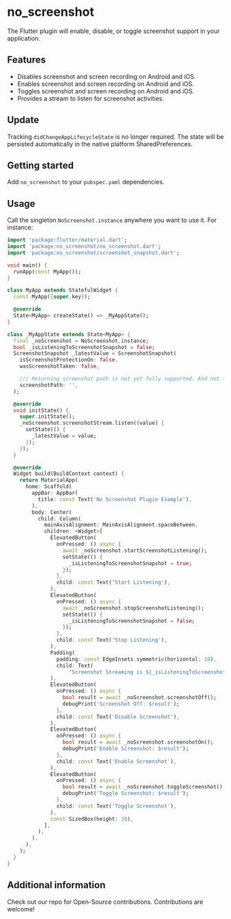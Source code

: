 # no_screenshot

The Flutter plugin will enable, disable, or toggle screenshot support in your application.

## Features

- Disables screenshot and screen recording on Android and iOS.
- Enables screenshot and screen recording on Android and iOS.
- Toggles screenshot and screen recording on Android and iOS.
- Provides a stream to listen for screenshot activities.

## Update

Tracking `didChangeAppLifecycleState` is no longer required. The state will be persisted automatically in the native platform SharedPreferences.

## Getting started

Add `no_screenshot` to your `pubspec.yaml` dependencies.

## Usage

Call the singleton `NoScreenshot.instance` anywhere you want to use it. For instance:

```dart
import 'package:flutter/material.dart';
import 'package:no_screenshot/no_screenshot.dart';
import 'package:no_screenshot/screenshot_snapshot.dart';

void main() {
  runApp(const MyApp());
}

class MyApp extends StatefulWidget {
  const MyApp({super.key});

  @override
  State<MyApp> createState() => _MyAppState();
}

class _MyAppState extends State<MyApp> {
  final _noScreenshot = NoScreenshot.instance;
  bool _isListeningToScreenshotSnapshot = false;
  ScreenshotSnapshot _latestValue = ScreenshotSnapshot(
    isScreenshotProtectionOn: false,
    wasScreenshotTaken: false,

    /// Returning screenshot path is not yet fully supported. And not function on iOS
    screenshotPath: '',
  );

  @override
  void initState() {
    super.initState();
    _noScreenshot.screenshotStream.listen((value) {
      setState(() {
        _latestValue = value;
      });
    });
  }

  @override
  Widget build(BuildContext context) {
    return MaterialApp(
      home: Scaffold(
        appBar: AppBar(
          title: const Text('No Screenshot Plugin Example'),
        ),
        body: Center(
          child: Column(
            mainAxisAlignment: MainAxisAlignment.spaceBetween,
            children: <Widget>[
              ElevatedButton(
                onPressed: () async {
                  await _noScreenshot.startScreenshotListening();
                  setState(() {
                    _isListeningToScreenshotSnapshot = true;
                  });
                },
                child: const Text('Start Listening'),
              ),
              ElevatedButton(
                onPressed: () async {
                  await _noScreenshot.stopScreenshotListening();
                  setState(() {
                    _isListeningToScreenshotSnapshot = false;
                  });
                },
                child: const Text('Stop Listening'),
              ),
              Padding(
                padding: const EdgeInsets.symmetric(horizontal: 10),
                child: Text(
                    "Screenshot Streaming is ${_isListeningToScreenshotSnapshot ? 'ON' : 'OFF'}\n\nIsScreenshotProtectionOn: ${_latestValue.isScreenshotProtectionOn}\nwasScreenshotTaken: ${_latestValue.wasScreenshotTaken}"),
              ),
              ElevatedButton(
                onPressed: () async {
                  bool result = await _noScreenshot.screenshotOff();
                  debugPrint('Screenshot Off: $result');
                },
                child: const Text('Disable Screenshot'),
              ),
              ElevatedButton(
                onPressed: () async {
                  bool result = await _noScreenshot.screenshotOn();
                  debugPrint('Enable Screenshot: $result');
                },
                child: const Text('Enable Screenshot'),
              ),
              ElevatedButton(
                onPressed: () async {
                  bool result = await _noScreenshot.toggleScreenshot();
                  debugPrint('Toggle Screenshot: $result');
                },
                child: const Text('Toggle Screenshot'),
              ),
              const SizedBox(height: 20),
            ],
          ),
        ),
      ),
    );
  }
}
```

## Additional information

Check out our repo for Open-Source contributions. Contributions are welcome!